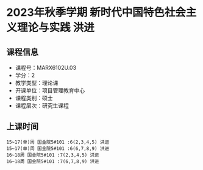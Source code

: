 # 2023年秋季学期 新时代中国特色社会主义理论与实践 洪进






## 课程信息

- 课程号：MARX6102U.03
- 学分：2
- 教学类型：理论课
- 开课单位：项目管理教育中心
- 课程类别：硕士
- 课程层次：研究生课程

## 上课时间

```
15~17(单)周 国金院5#101 :6(2,3,4,5) 洪进
15~17(单)周 国金院5#101 :6(6,7,8,9) 洪进
16~18周 国金院5#101 :7(2,3,4,5) 洪进
16~18周 国金院5#101 :7(6,7,8,9) 洪进
```

